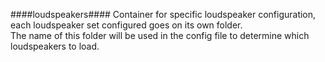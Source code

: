 ####loudspeakers####
Container for specific loudspeaker configuration, each loudspeaker set configured goes on its own folder.  
The name of this folder will be used in the config file to determine which loudspeakers to load.
